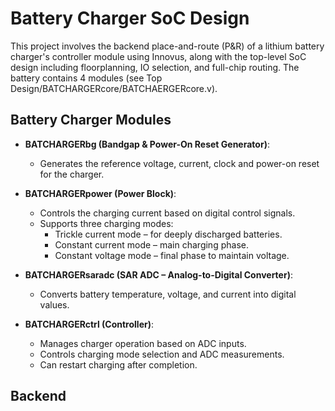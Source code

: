 # Battery Charger SoC Design
This project involves the backend place-and-route (P&R) of a lithium battery charger's controller module using Innovus, along with the top-level SoC design including floorplanning, IO selection, and full-chip routing. The battery contains 4 modules (see Top Design/BATCHARGERcore/BATCHAERGERcore.v).

## Battery Charger Modules

- **BATCHARGERbg (Bandgap & Power-On Reset Generator)**:
  - Generates the reference voltage, current, clock and power-on reset for the charger.  

- **BATCHARGERpower (Power Block)**:  
  - Controls the charging current based on digital control signals.  
  - Supports three charging modes:  
    - Trickle current mode – for deeply discharged batteries.  
    - Constant current mode – main charging phase.  
    - Constant voltage mode – final phase to maintain voltage.   

- **BATCHARGERsaradc (SAR ADC – Analog-to-Digital Converter)**:
  - Converts battery temperature, voltage, and current into digital values.  

- **BATCHARGERctrl (Controller)**:
  - Manages charger operation based on ADC inputs.  
  - Controls charging mode selection and ADC measurements.   
  - Can restart charging after completion.

 
## Backend


 





 


